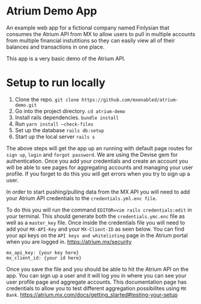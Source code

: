 
# Atrium Demo App


An example web app for a fictional company named Finlysian that consumes the Atrium API from MX to allow users to pull in multiple accounts from multiple financial instutitions so they can easily view all of their balances and transactions in one place.

This app is a very basic demo of the Atrium API.


# Setup to run locally

1. Clone the repo. `git clone https://github.com/mxenabled/atrium-demo.git`
2. Go into the project directory. `cd atrium-demo`
3. Install rails dependencies. `bundle install`
4. Run `yarn install —check-files`
5. Set up the database `rails db:setup`
6. Start up the local server `rails s`

The above steps will get the app up an running with default page routes for `sign up`, `login` and `forgot password`. We are using the Devise gem for authentication. Once you add your credentials and create an account you will be able to see pages for aggregating accounts and managing your user profile. If you forget to do this you will get errors when you try to sign up a user.

In order to start pushing/pulling data from the MX API you will need to add your Atrium API credentials to the `credentials.yml.enc file`.

To do this you will run the command `EDITOR=vim rails credentials:edit` in your terminal. This should generate both the `credentials.ymc.enc` file as well as a `master_key` file. Once inside the credentials file you will need to add your `MX-API-Key` and your `MX-Client-ID` as seen below. You can find your api keys on the `API keys and whitelisting` page in the Atrium portal when you are logged in. https://atrium.mx/security

```
mx_api_key: {your key here}
mx_client_id: {your id here}
```
Once you save the file and you should be able to hit the Atrium API on the app. You can sign up a user and it will log you in where you can see your user profile page and aggregate accounts. This documentation page has credentials to allow you to test different aggregation possibilites using `MX Bank`. https://atrium.mx.com/docs/getting_started#testing-your-setup
